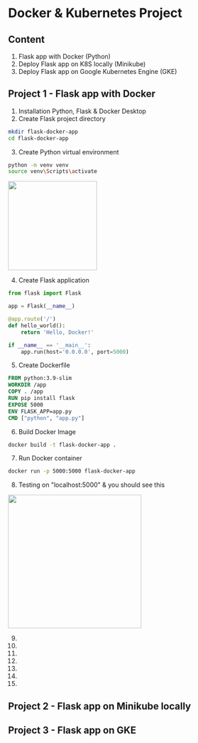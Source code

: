 # Docker & Kubernetes Project

## Content ##
1. Flask app with Docker (Python)
2. Deploy Flask app on K8S locally (Minikube)
3. Deploy Flask app on Google Kubernetes Engine (GKE)


## Project 1 - Flask app with Docker ## 
1. Installation Python, Flask & Docker Desktop
2. Create Flask project directory
```bash
mkdir flask-docker-app
cd flask-docker-app
```
3. Create Python virtual environment
```bash
python -m venv venv
source venv\Scripts\activate
```
<img src="https://github.com/user-attachments/assets/5e69cab8-5cc9-4a57-9aa0-9c9e97e8b2ed" width="200" />

4. Create Flask application
```python
from flask import Flask

app = Flask(__name__)

@app.route('/')
def hello_world():
    return 'Hello, Docker!'

if __name__ == '__main__':
    app.run(host='0.0.0.0', port=5000)
```
5. Create Dockerfile
```dockerfile
FROM python:3.9-slim
WORKDIR /app
COPY . /app
RUN pip install flask
EXPOSE 5000
ENV FLASK_APP=app.py
CMD ["python", "app.py"]
```
6. Build Docker Image
```bash
docker build -t flask-docker-app .
```
7. Run Docker container
```bash
docker run -p 5000:5000 flask-docker-app
```
8. Testing on "localhost:5000" & you should see this

<img src="https://github.com/user-attachments/assets/82456aba-42a3-4934-90c3-de1d57df029c" width="300" />

9.  
10. 
11. 
12. 
13.  
14. 
15. 


## Project 2 - Flask app on Minikube locally ##


## Project 3 - Flask app on GKE ##
